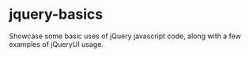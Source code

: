 # jquery-basics
Showcase some basic uses of jQuery javascript code, along with a few examples of jQueryUI usage.
